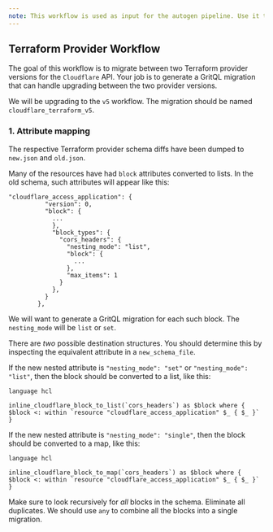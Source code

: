 ```yaml
---
note: This workflow is used as input for the autogen pipeline. Use it to generate workflow.ts
---
```


## Terraform Provider Workflow

The goal of this workflow is to migrate between two Terraform provider versions for the `Cloudflare` API.
Your job is to generate a GritQL migration that can handle upgrading between the two provider versions.

We will be upgrading to the `v5` workflow. The migration should be named `cloudflare_terraform_v5`.

### 1. Attribute mapping

The respective Terraform provider schema diffs have been dumped to `new.json` and `old.json`.

Many of the resources have had `block` attributes converted to lists. In the old schema, such attributes will appear like this:

```
"cloudflare_access_application": {
          "version": 0,
          "block": {
            ...
            },
            "block_types": {
              "cors_headers": {
                "nesting_mode": "list",
                "block": {
                  ...
                },
                "max_items": 1
              }
            },
          }
        },
```

We will want to generate a GritQL migration for each such block. The `nesting_mode` will be `list` or `set`.

There are _two_ possible destination structures. You should determine this by inspecting the equivalent attribute in a `new_schema_file`.

If the new nested attribute is `"nesting_mode": "set"` or `"nesting_mode": "list"`, then the block should be converted to a list, like this:

```grit
language hcl

inline_cloudflare_block_to_list(`cors_headers`) as $block where { $block <: within `resource "cloudflare_access_application" $_ { $_ }` }
```

If the new nested attribute is `"nesting_mode": "single"`, then the block should be converted to a map, like this:

```grit
language hcl

inline_cloudflare_block_to_map(`cors_headers`) as $block where { $block <: within `resource "cloudflare_access_application" $_ { $_ }` }
```

Make sure to look recursively for _all_ blocks in the schema. Eliminate all duplicates. We should use `any` to combine all the blocks into a single migration.
